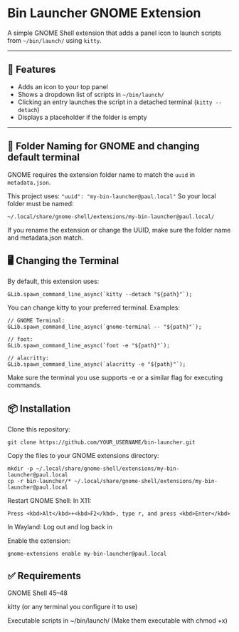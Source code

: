 # Bin Launcher GNOME Extension

A simple GNOME Shell extension that adds a panel icon to launch scripts from `~/bin/launch/` using `kitty`.

---

## 🔧 Features

- Adds an icon to your top panel
- Shows a dropdown list of scripts in `~/bin/launch/`
- Clicking an entry launches the script in a detached terminal (`kitty --detach`)
- Displays a placeholder if the folder is empty

---

## 📂 Folder Naming for GNOME and changing default terminal

GNOME requires the extension folder name to match the `uuid` in `metadata.json`.

This project uses:
    ```
    "uuid": "my-bin-launcher@paul.local"
    ```
So your local folder must be named:
```
~/.local/share/gnome-shell/extensions/my-bin-launcher@paul.local/
```
If you rename the extension or change the UUID, make sure the folder name and metadata.json match.

## 🖥️ Changing the Terminal

By default, this extension uses:
```
GLib.spawn_command_line_async(`kitty --detach "${path}"`);
```
You can change kitty to your preferred terminal. Examples:
```
// GNOME Terminal:
GLib.spawn_command_line_async(`gnome-terminal -- "${path}"`);

// foot:
GLib.spawn_command_line_async(`foot -e "${path}"`);

// alacritty:
GLib.spawn_command_line_async(`alacritty -e "${path}"`);
```
Make sure the terminal you use supports -e or a similar flag for executing commands.

## 📦 Installation

Clone this repository:
```
git clone https://github.com/YOUR_USERNAME/bin-launcher.git
```
Copy the files to your GNOME extensions directory:
```
mkdir -p ~/.local/share/gnome-shell/extensions/my-bin-launcher@paul.local
cp -r bin-launcher/* ~/.local/share/gnome-shell/extensions/my-bin-launcher@paul.local
```
Restart GNOME Shell:
In X11:
```
Press <kbd>Alt</kbd>+<kbd>F2</kbd>, type r, and press <kbd>Enter</kbd>
```
In Wayland:
Log out and log back in

Enable the extension:
```
gnome-extensions enable my-bin-launcher@paul.local
```
## ✅ Requirements

GNOME Shell 45–48

kitty (or any terminal you configure it to use)

Executable scripts in ~/bin/launch/
(Make them executable with chmod +x)
